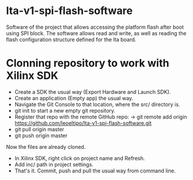# lta-v1-spi-flash-software

Software of the project that allows accessing the platform
flash after boot using SPI block. The software allows read
and write, as well as reading the flash configuration 
structure defined for the lta board.

# Clonning repository to work with Xilinx SDK

* Create a SDK the usual way (Export Hardware and Launch SDK).
* Create an application (Empty app) the usual way.
* Navigate the Git Console to that location, where the src/ directory is.
* git init to start a new empty git repository.
* Register that repo with the remote GitHub repo:
-> git remote add origin https://github.com/leoeltipo/lta-v1-spi-flash-software.git
* git pull origin master
* git push origin master

Now the files are already cloned.

* In Xilinx SDK, right click on project name and Refresh.
* Add inc/ path in project settings.
* That's it. Commit, push and pull the usual way from command line.

